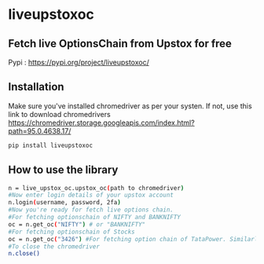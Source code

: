 # liveupstoxoc
## Fetch live OptionsChain from Upstox for free

Pypi : https://pypi.org/project/liveupstoxoc/

## Installation

Make sure you've installed chromedriver as per your systen. 
If not, use this link to download chromedrivers https://chromedriver.storage.googleapis.com/index.html?path=95.0.4638.17/


```sh
pip install liveupstoxoc
```


## How to use the library

```sh
n = live_upstox_oc.upstox_oc(path to chromedriver)
#Now enter login details of your upstox account
n.login(username, password, 2fa)
#Now you're ready for fetch live options chain. 
#For fetching optionschain of NIFTY and BANKNIFTY
oc = n.get_oc("NIFTY") # or "BANKNIFTY"
#For fetching optionschain of Stocks
oc = n.get_oc("3426") #For fetching option chain of TataPower. Similarly enter Token of the stocks you want to Fetch options chain for. 
#To close the chromedriver
n.close()
```
